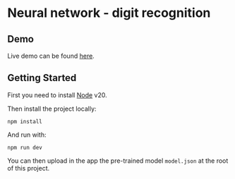 # Neural network - digit recognition

## Demo

Live demo can be found [here](https://tonai.github.io/neural-network/).

## Getting Started

First you need to install [Node](https://nodejs.org/fr) v20.

Then install the project locally:
```
npm install
```

And run with:
```
npm run dev
```

You can then upload in the app the pre-trained model `model.json` at the root of this project.
